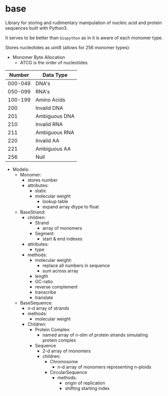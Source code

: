 # base

Library for storing and rudimentary manipulation of nucleic acid and protein sequences built with Python3.

It serves to be better than `biopython` as in it is aware of each monomer type.

Stores nucleotides as uint8 (allows for 256 monomer types):

- Monomer Byte Allocation
   - ATCG is the order of nucleotides

| Number  | Data Type     |
|---------|---------------|
| 000-049 | DNA's         |
| 050-099 | RNA's         |
| 100-199 | Amino Acids   |
| 200     | Invalid DNA   |
| 201     | Ambiguous DNA |
| 210     | Invalid RNA   |
| 211     | Ambiguous RNA |
| 220     | Invalid AA    |
| 221     | Ambiguous AA  |
| 256     | Null          |

- Models:
    - Monomer:
        - stores number
        - attributes:
            - static
            - molecular weight
                - lookup table
                - expand array dtype to float
    - BaseStrand:
        - children:
            - Strand
                - array of monomers
            - Segment
                - start & end indexes
        - attributes:
            - type
        - methods:
            - molecular weight:
                - replace all numbers in sequence
                - sum across array
            - length
            - GC-ratio
            - reverse complement
            - transcribe
            - translate
    - BaseSequence:
        - n-d array of strands
        - methods:
            - molecular weight
        - Children:
            - Protein Complex:
                - named array of n-dim of protein strands simulating protein complex
            - Sequence
                - 2-d array of monomers
                - children:
                    - Chromosome
                        - n-d array of monomers representing n-ploids
                    - CircularSequence
                        - methods:
                            - origin of replication
                            - shifting starting index